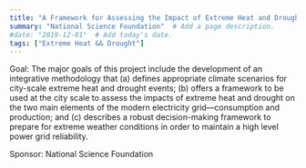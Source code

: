 ```yaml
---
title: "A Framework for Assessing the Impact of Extreme Heat and Drought on Urban Energy Production and Consumption"  # Add a page title.
summary: "National Science Foundation"  # Add a page description.
#date: "2019-12-01"  # Add today's date.
tags: ["Extreme Heat && Drought"]
---
```

Goal: The major goals of this project include the development of an integrative methodology that (a) defines appropriate climate scenarios for city-scale extreme heat and drought events; (b) offers a framework to be used at the city scale to assess the impacts of extreme heat and drought on the two main elements of the modern electricity grid—consumption and production; and (c) describes a robust decision-making framework to prepare for extreme weather conditions in order to maintain a high level power grid reliability.

Sponsor: National Science Foundation

